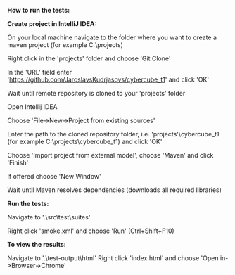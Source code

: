 **How to run the tests:**

**Create project in IntelliJ IDEA:**

On your local machine navigate to the folder where you want to create a maven project (for example C:\projects\)

Right click in the 'projects' folder and choose 'Git Clone'

In the 'URL' field enter 'https://github.com/JaroslavsKudrjasovs/cybercube_t1' and click 'OK'

Wait until remote repository is cloned to your 'projects' folder

Open Intellij IDEA

Choose 'File->New->Project from existing sources'

Enter the path to the cloned repository folder, i.e. 'projects'\cybercube_t1 (for example C:\projects\cybercube_t1) and click 'OK'

Choose 'Import project from external model', choose 'Maven' and click 'Finish'

If offered choose 'New Window'

Wait until Maven resolves dependencies (downloads all required libraries)


**Run the tests:**

Navigate to '.\src\test\suites\'

Right click 'smoke.xml' and choose 'Run' (Ctrl+Shift+F10)


**To view the results:**

Navigate to '.\test-output\html'
Right click 'index.html' and choose 'Open in->Browser->Chrome'
